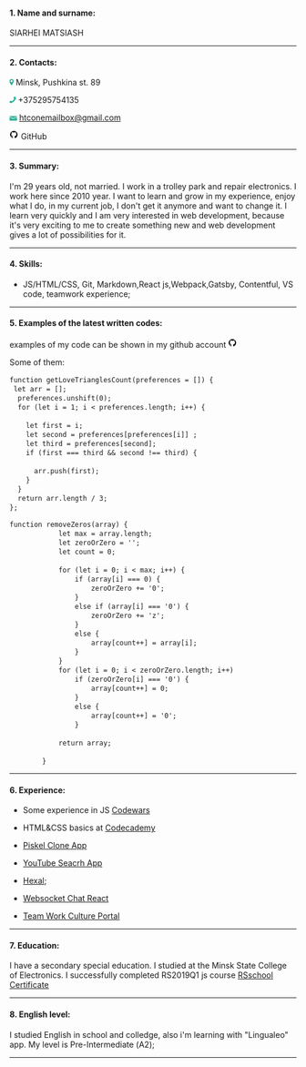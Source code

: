 


#### 1. Name and surname:

SIARHEI MATSIASH

***
#### 2. Contacts:
[![](./icons/location.png)](https://www.google.com/maps/place/%D0%BF%D1%80%D0%BE%D1%81%D0%BF%D0%B5%D0%BA%D1%82+%D0%9F%D1%83%D1%88%D0%BA%D0%B8%D0%BD%D0%B0+89,+%D0%9C%D0%B8%D0%BD%D1%81%D0%BA/data=!4m2!3m1!1s0x46dbc56b5bf91755:0x8337ee042e441293?ved=2ahUKEwjdtZrumubgAhUSMewKHS1qAxUQ8gEwAHoECAAQAQ) Minsk, Pushkina st. 89

[![](./icons/phone.png)](tel:+375295754135) +375295754135

[![](./icons/mail.png)](e-mail:htconemailbox@gmail.com) htconemailbox@gmail.com

[![](./icons/git.png)](https://github.com/MSV1990) GitHub


***

#### 3. Summary:

I'm 29 years old, not married. I work in a trolley park and repair electronics.
I work here since 2010 year.
I want to learn and grow in my experience, enjoy what I do, in my current job, I don't get it anymore and want to change it.
I learn very quickly and I am very interested in web development, because it's very exciting to me to create something new and web development gives a lot of possibilities for it.

***


#### 4. Skills:

* JS/HTML/CSS, Git, Markdown,React js,Webpack,Gatsby, Contentful, VS code, teamwork experience;

***

#### 5. Examples of the latest written codes:
examples of my code can be shown in my github account
[![](./icons/git.png)](https://github.com/MSV1990)

Some of them:
```
function getLoveTrianglesCount(preferences = []) {
 let arr = [];
  preferences.unshift(0);
  for (let i = 1; i < preferences.length; i++) {
   
    let first = i;
    let second = preferences[preferences[i]] ;
    let third = preferences[second];
    if (first === third && second !== third) {
 
      arr.push(first);
    }
  }
  return arr.length / 3;
};
```
```
function removeZeros(array) {
            let max = array.length;
            let zeroOrZero = '';
            let count = 0;

            for (let i = 0; i < max; i++) {
                if (array[i] === 0) {
                    zeroOrZero += '0';
                }
                else if (array[i] === '0') {
                    zeroOrZero += 'z';
                }
                else {
                    array[count++] = array[i];
                }
            }
            for (let i = 0; i < zeroOrZero.length; i++)
                if (zeroOrZero[i] === '0') {
                    array[count++] = 0;
                }
                else {
                    array[count++] = '0';
                }

            return array;
        
        }
```

***

#### 6. Experience:

* Some experience in JS [Codewars](https://www.codewars.com/users/MSV1990)

* HTML&CSS basics at [Codecademy](https://www.codecademy.com/MSV1990)
  
* [Piskel Clone App](https://msv1990.github.io/piskel-clone/)
  
* [YouTube Seacrh App](https://msv1990.github.io/mirror/)

* [Hexal](https://msv1990.github.io/hexal/);

* [Websocket Chat React](https://msvchat.herokuapp.com/)

* [Team Work Culture Portal](http://cultureportalteam31architects.netlify.com)


***

#### 7. Education:
I have a secondary special education. I studied at the Minsk State College of Electronics.
I successfully completed RS2019Q1 js course [RSschool Certificate](https://drive.google.com/open?id=1nBLqKbFqL5Elsdrl3o7cgVSf8QOpMejg) 

***

#### 8. English level:

I studied English in school and colledge, also i'm learning with "Lingualeo" app.
My level is Pre-Intermediate (А2);

***
